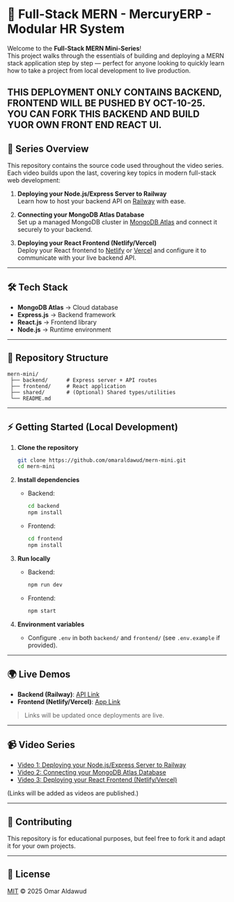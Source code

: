 # 🚀 Full-Stack MERN - MercuryERP - Modular HR System


Welcome to the **Full-Stack MERN Mini-Series**!  
This project walks through the essentials of building and deploying a MERN stack application step by step — perfect for anyone looking to quickly learn how to take a project from local development to live production.

## THIS DEPLOYMENT ONLY CONTAINS BACKEND, FRONTEND WILL BE PUSHED BY OCT-10-25.  YOU CAN FORK THIS BACKEND AND BUILD YUOR OWN FRONT END REACT UI.

## 🎯 Series Overview

This repository contains the source code used throughout the video series.   
Each video builds upon the last, covering key topics in modern full-stack web development:

1. **Deploying your Node.js/Express Server to Railway**  
   Learn how to host your backend API on [Railway](https://railway.app) with ease.

2. **Connecting your MongoDB Atlas Database**  
   Set up a managed MongoDB cluster in [MongoDB Atlas](https://www.mongodb.com/atlas/database) and connect it securely to your backend.

3. **Deploying your React Frontend (Netlify/Vercel)**  
   Deploy your React frontend to [Netlify](https://www.netlify.com/) or [Vercel](https://vercel.com/) and configure it to communicate with your live backend API.

---

## 🛠️ Tech Stack

- **MongoDB Atlas** → Cloud database
- **Express.js** → Backend framework
- **React.js** → Frontend library
- **Node.js** → Runtime environment

---

## 📂 Repository Structure

```
mern-mini/
 ├── backend/      # Express server + API routes
 ├── frontend/     # React application
 ├── shared/       # (Optional) Shared types/utilities
 └── README.md
```

---

## ⚡ Getting Started (Local Development)

1. **Clone the repository**
   ```bash
   git clone https://github.com/omaraldawud/mern-mini.git
   cd mern-mini
   ```

2. **Install dependencies**
   - Backend:
     ```bash
     cd backend
     npm install
     ```
   - Frontend:
     ```bash
     cd frontend
     npm install
     ```

3. **Run locally**
   - Backend:
     ```bash
     npm run dev
     ```
   - Frontend:
     ```bash
     npm start
     ```

4. **Environment variables**
   - Configure `.env` in both `backend/` and `frontend/` (see `.env.example` if provided).

---

## 🌍 Live Demos

- **Backend (Railway)**: [API Link]()  
- **Frontend (Netlify/Vercel)**: [App Link]()

> Links will be updated once deployments are live.

---

## 📹 Video Series

- [Video 1: Deploying your Node.js/Express Server to Railway](#)  
- [Video 2: Connecting your MongoDB Atlas Database](#)  
- [Video 3: Deploying your React Frontend (Netlify/Vercel)](#)  

(Links will be added as videos are published.)

---

## 🤝 Contributing

This repository is for educational purposes, but feel free to fork it and adapt it for your own projects.

---

## 📜 License

[MIT](LICENSE) © 2025 Omar Aldawud
